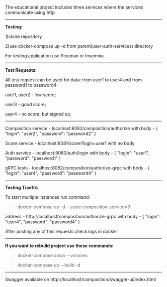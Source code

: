 The educational project includes three services where the services communicate using http

***

**Testing:**

1)clone repository

2)use docker-compose up -d from parent(user-auth-services) directory

For testing application use Postman or Insomnia.

***

**Test Requests:**

All test request can be used for data: from user1 to user4 and from password1 to password4:

user1, user2 - low score;

user3 - good score;

user4 - no score, but signed up;

***

Composition service - localhost:8082/composition/authorize 
with body - 
{
"login": "user2",
"password": "password2"
}

Score service - localhost:8081/score?login=user1
with no body

Auth service - localhost:8080/auth/login
with body - 
{
"login": "user1",
"password": "password1"
}

gRPC tests - localhost:8082/composition/authorize-grpc 
with body -
{
"login": "user4",
"password": "password4"
}

***

**Testing Traefik:**

To start multiple instances run command:
>docker-compose up -d --scale composition-service=3


address - http://localhost/composition/authorize-grpc
with body -
{
"login": "user4",
"password": "password4"
}

After posting any of this requests check logs in docker

***

**If you want to rebuild project use these commands:**

>docker-compose down --volumes

>docker-compose up --build -d

***

Swagger available on http://localhost/composition/swagger-ui/index.html
